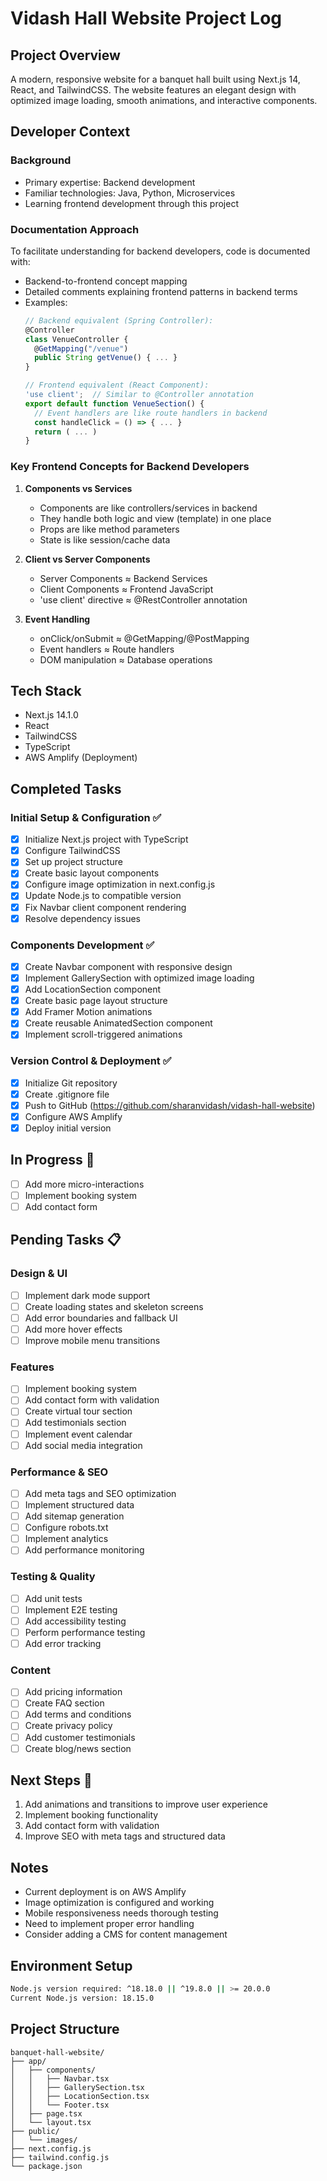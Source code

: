 # Vidash Hall Website Project Log

## Project Overview
A modern, responsive website for a banquet hall built using Next.js 14, React, and TailwindCSS. The website features an elegant design with optimized image loading, smooth animations, and interactive components.

## Developer Context
### Background
- Primary expertise: Backend development
- Familiar technologies: Java, Python, Microservices
- Learning frontend development through this project

### Documentation Approach
To facilitate understanding for backend developers, code is documented with:
- Backend-to-frontend concept mapping
- Detailed comments explaining frontend patterns in backend terms
- Examples:
  ```typescript
  // Backend equivalent (Spring Controller):
  @Controller
  class VenueController {
    @GetMapping("/venue")
    public String getVenue() { ... }
  }

  // Frontend equivalent (React Component):
  'use client';  // Similar to @Controller annotation
  export default function VenueSection() {
    // Event handlers are like route handlers in backend
    const handleClick = () => { ... }
    return ( ... )
  }
  ```

### Key Frontend Concepts for Backend Developers
1. **Components vs Services**
   - Components are like controllers/services in backend
   - They handle both logic and view (template) in one place
   - Props are like method parameters
   - State is like session/cache data

2. **Client vs Server Components**
   - Server Components ≈ Backend Services
   - Client Components ≈ Frontend JavaScript
   - 'use client' directive ≈ @RestController annotation

3. **Event Handling**
   - onClick/onSubmit ≈ @GetMapping/@PostMapping
   - Event handlers ≈ Route handlers
   - DOM manipulation ≈ Database operations

## Tech Stack
- Next.js 14.1.0
- React
- TailwindCSS
- TypeScript
- AWS Amplify (Deployment)

## Completed Tasks
### Initial Setup & Configuration ✅
- [x] Initialize Next.js project with TypeScript
- [x] Configure TailwindCSS
- [x] Set up project structure
- [x] Create basic layout components
- [x] Configure image optimization in next.config.js
- [x] Update Node.js to compatible version
- [x] Fix Navbar client component rendering
- [x] Resolve dependency issues

### Components Development ✅
- [x] Create Navbar component with responsive design
- [x] Implement GallerySection with optimized image loading
- [x] Add LocationSection component
- [x] Create basic page layout structure
- [x] Add Framer Motion animations
- [x] Create reusable AnimatedSection component
- [x] Implement scroll-triggered animations

### Version Control & Deployment ✅
- [x] Initialize Git repository
- [x] Create .gitignore file
- [x] Push to GitHub (https://github.com/sharanvidash/vidash-hall-website)
- [x] Configure AWS Amplify
- [x] Deploy initial version

## In Progress 🚧
- [ ] Add more micro-interactions
- [ ] Implement booking system
- [ ] Add contact form

## Pending Tasks 📋
### Design & UI
- [ ] Implement dark mode support
- [ ] Create loading states and skeleton screens
- [ ] Add error boundaries and fallback UI
- [ ] Add more hover effects
- [ ] Improve mobile menu transitions

### Features
- [ ] Implement booking system
- [ ] Add contact form with validation
- [ ] Create virtual tour section
- [ ] Add testimonials section
- [ ] Implement event calendar
- [ ] Add social media integration

### Performance & SEO
- [ ] Add meta tags and SEO optimization
- [ ] Implement structured data
- [ ] Add sitemap generation
- [ ] Configure robots.txt
- [ ] Implement analytics
- [ ] Add performance monitoring

### Testing & Quality
- [ ] Add unit tests
- [ ] Implement E2E testing
- [ ] Add accessibility testing
- [ ] Perform performance testing
- [ ] Add error tracking

### Content
- [ ] Add pricing information
- [ ] Create FAQ section
- [ ] Add terms and conditions
- [ ] Create privacy policy
- [ ] Add customer testimonials
- [ ] Create blog/news section

## Next Steps 🎯
1. Add animations and transitions to improve user experience
2. Implement booking functionality
3. Add contact form with validation
4. Improve SEO with meta tags and structured data

## Notes
- Current deployment is on AWS Amplify
- Image optimization is configured and working
- Mobile responsiveness needs thorough testing
- Need to implement proper error handling
- Consider adding a CMS for content management

## Environment Setup
```bash
Node.js version required: ^18.18.0 || ^19.8.0 || >= 20.0.0
Current Node.js version: 18.15.0
```

## Project Structure
```
banquet-hall-website/
├── app/
│   ├── components/
│   │   ├── Navbar.tsx
│   │   ├── GallerySection.tsx
│   │   ├── LocationSection.tsx
│   │   └── Footer.tsx
│   ├── page.tsx
│   └── layout.tsx
├── public/
│   └── images/
├── next.config.js
├── tailwind.config.js
└── package.json
``` 